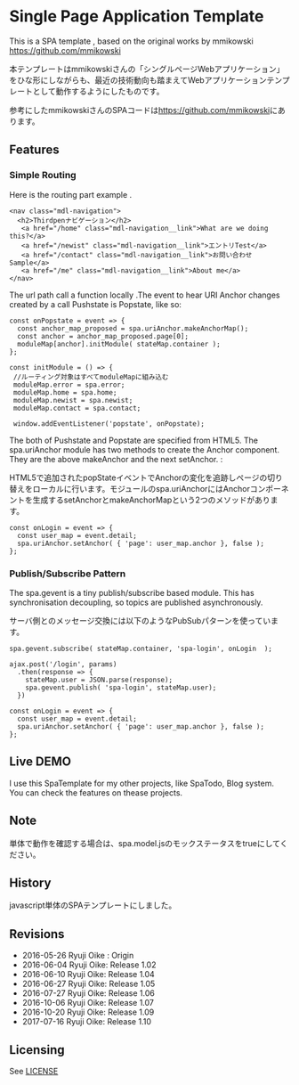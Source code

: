 # Single Page Application Template
This is a SPA template , based on the original works by mmikowski <https://github.com/mmikowski>  

本テンプレートはmmikowskiさんの「シングルページWebアプリケーション」をひな形にしながらも、最近の技術動向も踏まえてWebアプリケーションテンプレートとして動作するようにしたものです。

 参考にしたmmikowskiさんのSPAコードは<https://github.com/mmikowski>にあります。

## Features
### Simple Routing
Here is the routing part  example .

```
<nav class="mdl-navigation">
  <h2>Thirdpenナビゲーション</h2>
   <a href="/home" class="mdl-navigation__link">What are we doing this?</a>
   <a href="/newist" class="mdl-navigation__link">エントリTest</a>
   <a href="/contact" class="mdl-navigation__link">お問い合わせSample</a>
   <a href="/me" class="mdl-navigation__link">About me</a>
</nav>       
```
The url path call a function locally .The event to hear  URI Anchor changes  created by a call Pushstate  is Popstate, like so:

```
const onPopstate = event => {
  const anchor_map_proposed = spa.uriAnchor.makeAnchorMap();
  const anchor = anchor_map_proposed.page[0];
  moduleMap[anchor].initModule( stateMap.container );
};

const initModule = () => {
 //ルーティング対象はすべてmoduleMapに組み込む
 moduleMap.error = spa.error;
 moduleMap.home = spa.home;
 moduleMap.newist = spa.newist;
 moduleMap.contact = spa.contact;
        
 window.addEventListener('popstate', onPopstate);
```
The both of Pushstate and Popstate are specified from HTML5.  The spa.uriAnchor module  has two methods to create the Anchor component. They are  the above makeAnchor and the next setAnchor. :
  
  HTML5で追加されたpopStateイベントでAnchorの変化を追跡しページの切り替えをローカルに行います。モジュールのspa.uriAnchorにはAnchorコンポーネントを生成するsetAnchorとmakeAnchorMapという2つのメソッドがあります。  

```
const onLogin = event => {
  const user_map = event.detail;
  spa.uriAnchor.setAnchor( { 'page': user_map.anchor }, false );
};
```


### Publish/Subscribe Pattern
The spa.gevent is a tiny publish/subscribe based module. This has synchronisation decoupling, so topics are published asynchronously.  

サーバ側とのメッセージ交換には以下のようなPubSubパターンを使っています。

```
spa.gevent.subscribe( stateMap.container, 'spa-login', onLogin  );

ajax.post('/login', params)
  .then(response => {
    stateMap.user = JSON.parse(response);
    spa.gevent.publish( 'spa-login', stateMap.user);
  })

const onLogin = event => {
  const user_map = event.detail;
  spa.uriAnchor.setAnchor( { 'page': user_map.anchor }, false );
};
```

## Live DEMO
I use this SpaTemplate for my other projects, like SpaTodo, Blog system.  
You can check the features on thease projects.

## Note
単体で動作を確認する場合は、spa.model.jsのモックステータスをtrueにしてください。  
  

## History
javascript単体のSPAテンプレートにしました。


## Revisions

* 2016-05-26 Ryuji Oike : Origin
* 2016-06-04 Ryuji Oike: Release 1.02
* 2016-06-10 Ryuji Oike: Release 1.04
* 2016-06-27 Ryuji Oike: Release 1.05
* 2016-07-27 Ryuji Oike: Release 1.06
* 2016-10-06 Ryuji Oike: Release 1.07
* 2016-10-20 Ryuji Oike: Release 1.09
* 2017-07-16 Ryuji Oike: Release 1.10

## Licensing
See [LICENSE](LICENSE)
